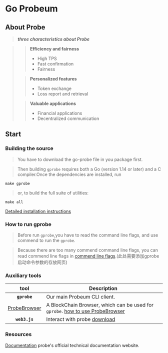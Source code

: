# Go Probeum
## About Probe

>***three characteristics about Probe***

>>**Efficiency and fairness**
>>+ High TPS
>>+ Fast confirmation
>>+ Fairness
>
>> **Personalized features**
>>+ Token exchange
>>+ Loss report and retrieval
>
>> **Valuable applications**
>>+ Financial applications
>>+ Decentralized communication

## Start

### Building the source

>You have to download the go-probe file in you package first.

>Then building `gprobe` requires both a Go (version 1.14 or later) and a C compiler.Once the dependencies are installed, run

```shell
make gprobe
```

>or, to build the full suite of utilities:

```shell
make all
```

[Detailed installation instructions]()

### How to run gprobe

>Before run `gprobe`,you have to read the command line flags, and use commend to run the `gprobe`.

>Because there are too many commend command line flags, you can read commend line flags in [commend line flags]().(此处需要添加gprobe启动命令参数的存放网页) 


### Auxiliary tools

|   tool    | Description                                                                                                                                                                                                                                                                                                                                                                                                                                                                                                                                          |
| :-----------: | ---------------------------------------------------------------------------------------------------------------------------------------------------------------------------------------------------------------------------------------------------------------------------------------------------------------------------------------------------------------------------------------------------------------------------------------------------------------------------------------------------------------------------------------------------- |
|  **`gprobe`**   | Our main Probeum CLI client.    |
|   [ProbeBrowser](http://172.16.0.103/home)    | A BlockChain Browser, which can be used  for `gprobe`. [how to use ProbeBrowser]() |
|  **`web3.js`**   |  Interact with probe  [download]()   |

### Resources
[Documentation](http://doc.probechain.org)  probe's official technical documentation website.